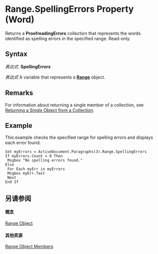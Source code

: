 
# Range.SpellingErrors Property (Word)

Returns a  **ProofreadingErrors** collection that represents the words identified as spelling errors in the specified range. Read-only.


## Syntax

 _表达式_. **SpellingErrors**

 _表达式_ A variable that represents a **[Range](15a7a1c4-5f3f-5b6e-60e9-29688de3f274.md)** object.


## Remarks

For information about returning a single member of a collection, see [Returning a Single Object from a Collection](8c0b84c0-582b-32f7-68e0-6383d0661e74.md).


## Example

This example checks the specified range for spelling errors and displays each error found.


```
Set myErrors = ActiveDocument.Paragraphs(3).Range.SpellingErrors 
If myErrors.Count = 0 Then 
 Msgbox "No spelling errors found." 
Else 
 For Each myErr in myErrors 
 Msgbox myErr.Text 
 Next 
End If
```


## 另请参阅


#### 概念


[Range Object](15a7a1c4-5f3f-5b6e-60e9-29688de3f274.md)
#### 其他资源


[Range Object Members](http://msdn.microsoft.com/library/3c4a36d9-2a80-5aaf-827b-275a52bfa193%28Office.15%29.aspx)
